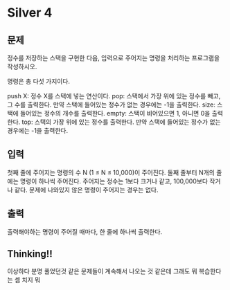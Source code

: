 # Silver 4

## 문제
정수를 저장하는 스택을 구현한 다음, 입력으로 주어지는 명령을 처리하는 프로그램을 작성하시오.

명령은 총 다섯 가지이다.

push X: 정수 X를 스택에 넣는 연산이다.
pop: 스택에서 가장 위에 있는 정수를 빼고, 그 수를 출력한다. 만약 스택에 들어있는 정수가 없는 경우에는 -1을 출력한다.
size: 스택에 들어있는 정수의 개수를 출력한다.
empty: 스택이 비어있으면 1, 아니면 0을 출력한다.
top: 스택의 가장 위에 있는 정수를 출력한다. 만약 스택에 들어있는 정수가 없는 경우에는 -1을 출력한다.
## 입력
첫째 줄에 주어지는 명령의 수 N (1 ≤ N ≤ 10,000)이 주어진다. 둘째 줄부터 N개의 줄에는 명령이 하나씩 주어진다. 주어지는 정수는 1보다 크거나 같고, 100,000보다 작거나 같다. 문제에 나와있지 않은 명령이 주어지는 경우는 없다.
 
## 출력
출력해야하는 명령이 주어질 때마다, 한 줄에 하나씩 출력한다.

## Thinking!!
이상하다 분명 풀었던것 같은 문제들이 계속해서 나오는 것 같은데
그래도 뭐 복습한다는 셈 치지 뭐